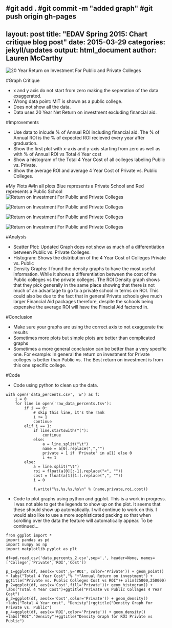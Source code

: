 #git add .
#git commit -m "added graph"
#git push origin gh-pages
---
layout: post
title:  "EDAV Spring 2015: Chart critique blog post"
date:   2015-03-29
categories: jekyll/updates 
output: html_document
author: Lauren McCarthy
---

![20 Year Return on Investment For Public and Private Colleges](https://raw.githubusercontent.com/lm2221/edav/gh-pages/_posts/assets/Lauren/chart.png)

#Graph Critique

+ x and y axis do not start from zero making the seperation of the data exaggerated.
+ Wrong data point: MIT is shown as a public college.
+ Does not show all the data.
+ Data uses 20 Year Net Return on investment excluding financial aid.

#Improvements

+ Use data to inlcude % of Annual ROI including financial aid. The % of Annual ROI is the % of expected ROI recieved every year after graduation.
+ Show the first plot with x-axis and y-axis starting from zero as well as with % of Annual ROI vs Total 4 Year cost
+ Show a histogram of the Total 4 Year Cost of all colleges labeling Public vs. Private. 
+ Show the average ROI and average 4 Year Cost of Private vs. Public Colleges.

#My Plots
##In all plots Blue represents a Private School and Red represents a Public School
![Return on Investment For Public and Private Colleges](https://raw.githubusercontent.com/lm2221/edav/gh-pages/_posts/assets/Lauren/figure_1.png)

![Return on Investment For Public and Private Colleges](https://raw.githubusercontent.com/lm2221/edav/gh-pages/_posts/assets/Lauren/figure_2.png)

![Return on Investment For Public and Private Colleges](https://raw.githubusercontent.com/lm2221/edav/gh-pages/_posts/assets/Lauren/figure_3.png)

![Return on Investment For Public and Private Colleges](https://raw.githubusercontent.com/lm2221/edav/gh-pages/_posts/assets/Lauren/figure_4.png)

#Analysis

+ Scatter Plot: Updated Graph does not show as much of a differentiation between Public vs. Private Colleges.
+ Histogram: Shows the distribution of the 4 Year Cost of Colleges Private vs. Public
+ Density Graphs: I found the density graphs to have the most useful information. While it shows a differentiation between the cost of the Public colleges vs the private colleges. The ROI Density graph shows that they pick generally in the same place showing that there is not much of an advantage to go to a private school in terms on ROI. This could also be due to the fact that in general Private schools give much larger Financial Aid packages therefore, despite the schools being expensive the average ROI will have the Finacial Aid factored in.

#Conclusion

+ Make sure your graphs are using the correct axis to not exaggerate the results
+ Sometimes more plots but simple plots are better than complicated graphs
+ Sometimes a more general conclusion can be better than a very specific one. For example: In general the return on investment for Private colleges is better than Public vs. The Best return on investment is from this one specific college.

#Code

+ Code using python to clean up the data.

```
with open('data_percents.csv', 'w') as f:
    i = 0
    for line in open('raw_data_percents.tsv'):
        if i == 0:
            # skip this line, it's the rank
            i += 1
            continue
        elif i == 1:
            if line.startswith("("):
                continue
            else:
                a = line.split("\t")
                name = a[0].replace(",","")
                private = 1 if 'Private' in a[1] else 0
                i += 1
        else:
            a = line.split("\t")
            roi = float(a[0][:-1].replace("<", ""))
            cost = float(a[1][1:].replace(",", ""))
            i = 0

            f.write("%s,%s,%s,%s\n" % (name,private,roi,cost))
```


+ Code to plot graphs using python and ggplot. This is a work in progress. I was not able to get the legends to show up on the plot. It seems that these should show up automatically. I will continue to work on this. I would also like to use a more sophisticated packing so that when scrolling over the data the feature will automatically appear. To be continued...

```
from ggplot import * 
import pandas as pd 
import numpy as np
import matplotlib.pyplot as plt

df=pd.read_csv('data_percents_2.csv',sep=',', header=None, names=['College','Private','ROI','Cost'])

p_1=ggplot(df, aes(x='Cost',y='ROI', color='Private')) + geom_point() + labs("Total 4 Year Cost","% "+"Annual Return on investment") + ggtitle("Private vs. Public Colleges Cost vs ROI")+ xlim(25000,250000)
p_2=ggplot(df, aes(x='Cost',fill='Private'))+ geom_histogram() + labs("Total 4 Year Cost")+ggtitle("Private vs Public Collages 4 Year Cost")
p_3=ggplot(df, aes(x='Cost',color='Private')) + geom_density() +labs("Total 4 Year cost", "Denisty")+ggtitle("Density Graph for Private vs. Public")
p_4=ggplot(df, aes(x='ROI',color='Private')) + geom_density() +labs("ROI","Density")+ggtitle("Density Graph for ROI Private vs Public")

```

